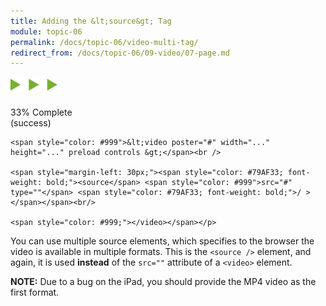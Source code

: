 ```yaml
---
title: Adding the &lt;source&gt; Tag
module: topic-06
permalink: /docs/topic-06/video-multi-tag/
redirect_from: /docs/topic-06/09-video/07-page.md
---
```


<img src="./../../../img/arrow-divider.svg" style="width: 75px; border: none; margin: 0px 0 20px 0" />

<div class="panel panel-success">
  <div class="progress" style="margin-bottom: 0; border-bottom-left-radius: 0; border-bottom-right-radius: 0;">
    <div class="progress-bar progress-bar-success progress-bar-striped" role="progressbar" aria-valuenow="33" aria-valuemin="0" aria-valuemax="100" style="width: 33%">
      <span class="sr-only">33% Complete (success)</span>
    </div>
  </div>
  <div class="panel-body">
    <p style="font-size: large; margin: 0;">

    <span style="color: #999">&lt;video poster="#" width="..." height="..." preload controls &gt;</span><br />

    <span style="margin-left: 30px;"><span style="color: #79AF33; font-weight: bold;"><source</span> <span style="color: #999">src="#" type=""</span> <span style="color: #79AF33; font-weight: bold;">/ ></span></span><br/>

    <span style="color: #999;"></video></span></p>
  </div>
</div>


You can use multiple source elements, which specifies to the browser the video is available in multiple formats. This is the `<source />` element, and again, it is used **instead** of the `src=""` attribute of a `<video>` element.

**NOTE:** Due to a bug on the iPad, you should provide the MP4 video as the first format.
